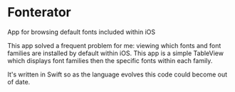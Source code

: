 Fonterator
==========

App for browsing default fonts included within iOS

This app solved a frequent problem for me: viewing which fonts and font families are installed by default within iOS. This app is a simple TableView which displays font families then the specific fonts within each family.

It's written in Swift so as the language evolves this code could become out of date.
